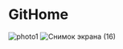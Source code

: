 # GitHome
![photo1](https://github.com/Nikita-Kraiko/GitHome/assets/63411080/fcdd2614-9018-46e7-b1fb-e4b58482e672)
![Снимок экрана (16)](https://github.com/Nikita-Kraiko/GitHome/assets/63411080/b419619b-0ae8-4dae-b615-b42d8ea56a2b)
